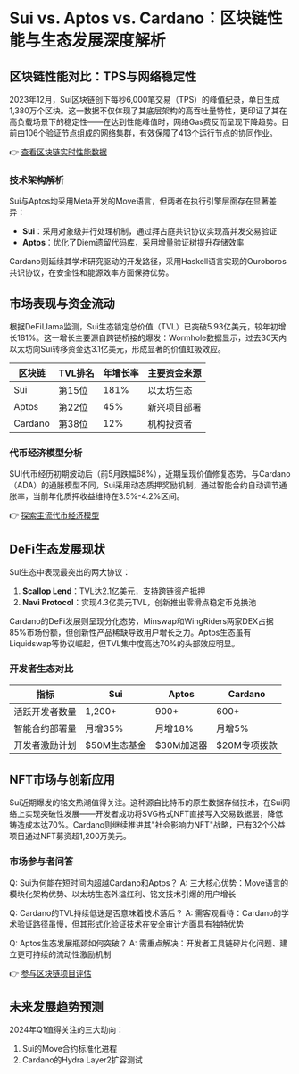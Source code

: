 # Sui vs. Aptos vs. Cardano：区块链性能与生态发展深度解析

## 区块链性能对比：TPS与网络稳定性

2023年12月，Sui区块链创下每秒6,000笔交易（TPS）的峰值纪录，单日生成1,380万个区块。这一数据不仅体现了其底层架构的高吞吐量特性，更印证了其在高负载场景下的稳定性——在达到性能峰值时，网络Gas费反而呈现下降趋势。目前由106个验证节点组成的网络集群，有效保障了413个运行节点的协同作业。

👉 [查看区块链实时性能数据](https://bit.ly/okx_welcome)

### 技术架构解析
Sui与Aptos均采用Meta开发的Move语言，但两者在执行引擎层面存在显著差异：
- **Sui**：采用对象级并行处理机制，通过拜占庭共识协议实现高并发交易验证
- **Aptos**：优化了Diem遗留代码库，采用增量验证树提升存储效率

Cardano则延续其学术研究驱动的开发路径，采用Haskell语言实现的Ouroboros共识协议，在安全性和能源效率方面保持优势。

## 市场表现与资金流动

根据DeFiLlama监测，Sui生态锁定总价值（TVL）已突破5.93亿美元，较年初增长181%。这一增长主要源自跨链桥接的爆发：Wormhole数据显示，过去30天内以太坊向Sui转移资金达3.1亿美元，形成显著的价值虹吸效应。

| 区块链 | TVL排名 | 年增长率 | 主要资金来源 |
|-------|---------|----------|--------------|
| Sui   | 第15位   | 181%     | 以太坊生态   |
| Aptos | 第22位   | 45%      | 新兴项目部署 |
| Cardano| 第38位  | 12%      | 机构投资者   |

### 代币经济模型分析
SUI代币经历初期波动后（前5月跌幅68%），近期呈现价值修复态势。与Cardano（ADA）的通胀模型不同，Sui采用动态质押奖励机制，通过智能合约自动调节通胀率，当前年化质押收益维持在3.5%-4.2%区间。

👉 [探索主流代币经济模型](https://bit.ly/okx_welcome)

## DeFi生态发展现状

Sui生态中表现最突出的两大协议：
1. **Scallop Lend**：TVL达2.1亿美元，支持跨链资产抵押
2. **Navi Protocol**：实现4.3亿美元TVL，创新推出零滑点稳定币兑换池

Cardano的DeFi发展则呈现分化态势，Minswap和WingRiders两家DEX占据85%市场份额，但创新性产品稀缺导致用户增长乏力。Aptos生态虽有Liquidswap等协议崛起，但TVL集中度高达70%的头部效应明显。

### 开发者生态对比
| 指标            | Sui          | Aptos        | Cardano      |
|-----------------|-------------|-------------|-------------|
| 活跃开发者数量  | 1,200+      | 900+        | 600+        |
| 智能合约部署量  | 月增35%     | 月增18%     | 月增5%      |
| 开发者激励计划  | $50M生态基金| $30M加速器 | $20M专项拨款|

## NFT市场与创新应用

Sui近期爆发的铭文热潮值得关注。这种源自比特币的原生数据存储技术，在Sui网络上实现突破性发展——开发者成功将SVG格式NFT直接写入交易数据层，降低铸造成本达70%。Cardano则继续推进其"社会影响力NFT"战略，已有32个公益项目通过NFT募资超1,200万美元。

### 市场参与者问答

Q: Sui为何能在短时间内超越Cardano和Aptos？
A: 三大核心优势：Move语言的模块化架构优势、以太坊生态外溢红利、铭文技术引爆的用户增长

Q: Cardano的TVL持续低迷是否意味着技术落后？
A: 需客观看待：Cardano的学术验证路径虽慢，但其形式化验证技术在安全审计方面具有独特优势

Q: Aptos生态发展瓶颈如何突破？
A: 需重点解决：开发者工具链碎片化问题、建立更可持续的流动性激励机制

👉 [参与区块链项目评估](https://bit.ly/okx_welcome)

## 未来发展趋势预测

2024年Q1值得关注的三大动向：
1. Sui的Move合约标准化进程
2. Cardano的Hydra Layer2扩容测试